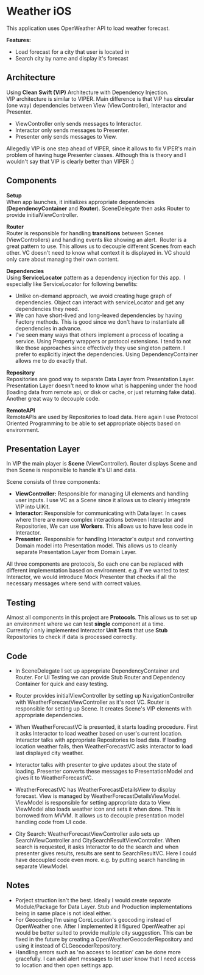 # Weather iOS

This application uses OpenWeather API to load weather forecast.

**Features:**
- Load forecast for a city that user is located in
- Search city by name and display it's forecast


## Architecture

Using **Clean Swift (VIP)** Architecture with Dependency Injection.  
VIP architecture is similar to VIPER. Main difference is that VIP has **circular** (one way) dependencies between View (ViewController), Interactor and Presenter.  
- ViewController only sends messages to Interactor. 
- Interactor only sends messages to Presenter. 
- Presenter only sends messages to View.

Allegedly VIP is one step ahead of VIPER, since it allows to fix VIPER's main problem of having huge Presenter classes.  Although this is theory and I wouldn't say that VIP is clearly better than VIPER :)


## Components

**Setup**  
When app launches, it initializes appropriate dependencies (**DependencyContainer** and **Router**). SceneDelegate then asks Router to provide initialViewController.

**Router**  
Router is responsible for handling **transitions** between Scenes (ViewControllers) and handling events like showing an alert.  Router is a great pattern to use. This allows us to decouple different Scenes from each other. VC doesn't need to know what context it is displayed in. VC should only care about managing their own content.


**Dependencies**  
Using **ServiceLocator** pattern as a dependency injection for this app.  I especially like ServiceLocator for following benefits:
- Unlike on-demand approach, we avoid creating huge graph of dependencies. Object can interact with serviceLocator and get any dependencies they need.
- We can have short-lived and long-leaved dependencies by having Factory methods. This is good since we don't have to instantiate all dependencies in advance.
- I've seen many ways that others implement a process of locating a service. Using Property wrappers or protocol extensions. I tend to not like those approaches since effectively they use singleton pattern. I prefer to explicitly inject the dependencies. Using DependencyContainer allows me to do exactly that.

**Repository**  
Repositories are good way to separate Data Layer from Presentation Layer. Presentation Layer doesn't need to know what is happening under the hood (loading data from remote api, or disk or cache, or just returning fake data). Another great way to decouple code.


**RemoteAPI**  
RemoteAPIs are used by Repositories to load data. Here again I use Protocol Oriented Programming to be able to set appropriate objects based on environment.


## Presentation Layer

In VIP the main player is **Scene** (ViewController). Router displays Scene and then Scene is responsible to handle it's UI and data.

Scene consists of three components:

- **ViewController:** Responsible for managing UI elements and handling user inputs. I use VC as a Scene since it allows us to cleanly integrate VIP into UIKit.
- **Interactor:** Responsible for communicating with Data layer. In cases where there are more complex interactions between Interactor and Repositories, We can use **Workers**. This allows us to have less code in Interactor.
- **Presenter:** Responsible for handling Interactor's output and converting Domain model into Presentation model. This allows us to cleanly separate Presentation Layer from Domain Layer.

All three components are protocols, So each one can be replaced with different implementation based on environment. e.g. if we wanted to test Interactor, we would introduce Mock Presenter that checks if all the necessary messages where send with correct values.


## Testing

Almost all components in this project are **Protocols**. This allows us to set up an environment where we can test **single** component at a time.  
Currently I only implemented Interactor **Unit Tests** that use **Stub** Repositories to check if data is processed correctly.


## Code

- In SceneDelegate I set up appropriate DependencyContainer and Router. 
For UI Testing we can provide Stub Router and Dependency Container for quick and easy testing.
- Router provides initialViewController by setting up NavigationController with WeatherForecastViewController as it's root VC.
Router is responsible for setting up Scene. It creates Scene's VIP elements with appropriate dependencies.

- When WeatherForecastVC is presented, it starts loading procedure. 
First it asks Interactor to load weather based on user's current location. Interactor talks with appropriate Repositories to load data. 
If loading location weather fails, then WeatherForecastVC asks interactor to load last displayed city weather. 
- Interactor talks with presenter to give updates about the state of loading. Presenter converts these messages to PresentationModel and gives it to WeatherForecastVC.
- WeatherForecastVC has WeatherForecastDetailsView to display forecast. View is managed by WeatherForecastDetailsViewModel. 
ViewModel is responsible for setting appropriate data to View. ViewModel also loads weather icon and sets it when done. 
This is borrowed from MVVM. It allows us to decouple presentation model handling code from UI code.

- City Search: WeatherForecastViewController aslo sets up SearchViewController and CitySearchResultViewController. When search is requested, it asks Interactor to do the search and when presenter gives results, 
 results are sent to SearchResultVC. Here I could have decoupled code even more. e.g. by putting search handling in separate ViewModel.


## Notes
- Porject struction isn't the best. Ideally I would create separate Module/Package for Data Layer. Stub and Production implementations being in same place is not ideal either.
- For Geocoding I'm using CoreLocation's geocoding instead of OpenWeather one. After I implemented it I figured OpenWeather api would be better suited to provide multiple city suggestion. 
This can be fixed in the future by creating a OpenWeatherGeocoderRepository and using it instead of CLGeocoderRepository.
- Handling errors such as 'no access to location' can be done more gracefully. I can add alert messages to let user know that I need access to location and then open settings app.
